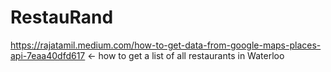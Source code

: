# RestauRand

https://rajatamil.medium.com/how-to-get-data-from-google-maps-places-api-7eaa40dfd617 <- how to get a list of all restaurants in Waterloo

